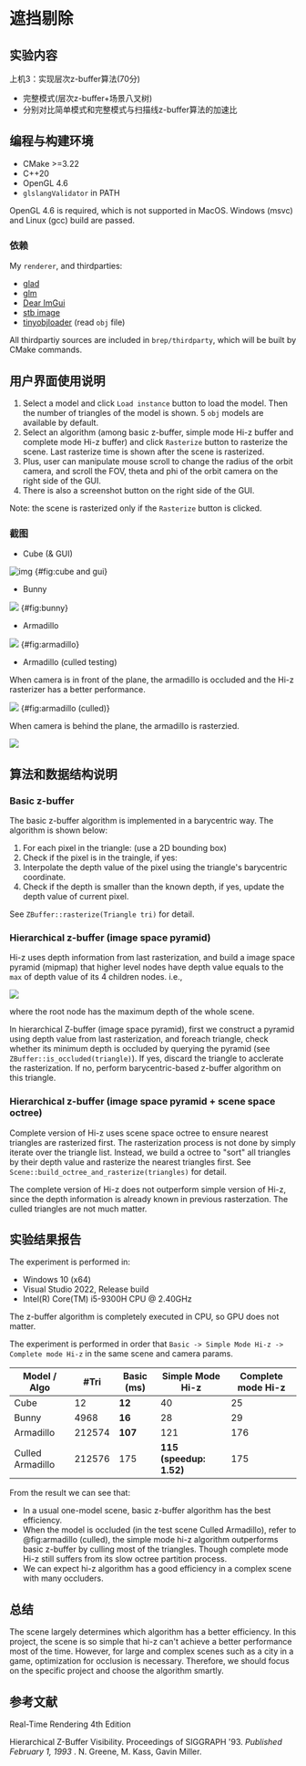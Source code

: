 # 遮挡剔除

## 实验内容

上机3：实现层次z-buffer算法(70分)

* 完整模式(层次z-buffer+场景八叉树)
* 分别对比简单模式和完整模式与扫描线z-buffer算法的加速比

## 编程与构建环境

* CMake >=3.22
* C++20
* OpenGL 4.6
* `glslangValidator` in PATH

OpenGL 4.6 is required, which is not supported in MacOS. Windows (msvc) and Linux (gcc) build are passed.

### 依赖

My `renderer`, and thirdparties:

* [glad](https://github.com/Dav1dde/glad)
* [glm](https://github.com/g-truc/glm)
* [Dear ImGui](https://github.com/ocornut/imgui)
* [stb image](https://github.com/nothings/stb)
* [tinyobjloader](https://github.com/tinyobjloader/tinyobjloader) (read `obj` file)

All thirdpartiy sources are included in `brep/thirdparty`, which will be built by CMake commands.

## 用户界面使用说明

1. Select a model and click `Load instance` button to load the model. Then the number of triangles of the model is shown. 5 `obj` models are available by default.
2. Select an algorithm (among basic z-buffer, simple mode Hi-z buffer and complete mode Hi-z buffer) and click `Rasterize` button to rasterize the scene. Last rasterize time is shown after the scene is rasterized.
3. Plus, user can manipulate mouse scroll to change the radius of the orbit camera, and scroll the FOV, theta and phi of the orbit camera on the right side of the GUI.
4. There is also a screenshot button on the right side of the GUI.

Note: the scene is rasterized only if the `Rasterize` button is clicked.

### 截图

* Cube (& GUI)

![img](./pic/gui.jpg) {#fig:cube and gui}

* Bunny

![](./pic/bunny.png) {#fig:bunny}

* Armadillo

![](./pic/armadillo.png) {#fig:armadillo}

* Armadillo (culled testing)

When camera is in front of the plane, the armadillo is occluded and the Hi-z rasterizer has a better performance.

![](./pic/culled.png) {#fig:armadillo (culled)}

When camera is behind the plane, the armadillo is rasterzied.

![](./pic/culled2.png)

## 算法和数据结构说明

### Basic z-buffer

The basic z-buffer algorithm is implemented in a barycentric way. The algorithm is shown below:

1. For each pixel in the triangle: (use a 2D bounding box)
2. Check if the pixel is in the traingle, if yes:
3. Interpolate the depth value of the pixel using the triangle's barycentric coordinate.
4. Check if the depth is smaller than the known depth, if yes, update the depth value of current pixel.

See `ZBuffer::rasterize(Triangle tri)` for detail.

### Hierarchical z-buffer (image space pyramid)

Hi-z uses depth information from last rasterization, and build a image space pyramid (mipmap) that higher level nodes have depth value equals to the `max` of depth value of its 4 children nodes. i.e.,

![](./pic/pyramid.jpg)

where the root node has the maximum depth of the whole scene.

In hierarchical Z-buffer (image space pyramid), first we construct a pyramid using depth value from last rasterization, and foreach triangle, check whether its minimum depth is occluded by querying the pyramid (see `ZBuffer::is_occluded(triangle)`). If yes, discard the triangle to acclerate the rasterization. If no, perform barycentric-based z-buffer algorithm on this triangle.

### Hierarchical z-buffer (image space pyramid + scene space octree)

Complete version of Hi-z uses scene space octree to ensure nearest triangles are rasterized first. The rasterization process is not done by simply iterate over the triangle list. Instead, we build a octree to "sort" all triangles by their depth value and rasterize the nearest triangles first. See `Scene::build_octree_and_rasterize(triangles)` for detail.

The complete version of Hi-z does not outperform simple version of Hi-z, since the depth information is already known in previous rasterzation. The culled triangles are not much matter.  

## 实验结果报告

The experiment is performed in:

* Windows 10 (x64)
* Visual Studio 2022, Release build
* Intel(R) Core(TM) i5-9300H CPU @ 2.40GHz

The z-buffer algorithm is completely executed in CPU, so GPU does not matter.

The experiment is performed in order that `Basic -> Simple Mode Hi-z -> Complete mode Hi-z` in the same scene and camera params. 

| Model / Algo     | #Tri   | Basic (ms)    | Simple Mode Hi-z              | Complete mode Hi-z |
| ---------------- | ------ | ------------- | ----------------------------- | ------------------ |
| Cube             | 12     | **12**  | 40                            | 25                 |
| Bunny            | 4968   | **16**  | 28                            | 29                 |
| Armadillo        | 212574 | **107** | 121                           | 176                |
| Culled Armadillo | 212576 | 175           | **115 (speedup: 1.52)** | 175                |

From the result we can see that: 

* In a usual one-model scene, basic z-buffer algorithm has the best efficiency.
* When the model is occluded (in the test scene Culled Armadillo), refer to @fig:armadillo (culled), the simple mode hi-z algorithm outperforms basic z-buffer by culling most of the triangles. Though complete mode Hi-z still suffers from its slow octree partition process.
* We can expect hi-z algorithm has a good efficiency in a complex scene with many occluders.

## 总结

The scene largely determines which algorithm has a better efficiency. In this project, the scene is so simple that hi-z can't achieve a better performance most of the time. However, for large and complex scenes such as a city in a game, optimization for occlusion is necessary. Therefore, we should focus on the specific project and choose the algorithm smartly.

## 参考文献

Real-Time Rendering 4th Edition

Hierarchical Z-Buffer Visibility. Proceedings of SIGGRAPH '93.  *Published February 1, 1993* . N. Greene, M. Kass, Gavin Miller.
